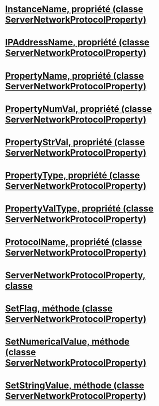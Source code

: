 # [InstanceName, propriété (classe ServerNetworkProtocolProperty)](instancename-property-servernetworkprotocolproperty-class.md)
# [IPAddressName, propriété (classe ServerNetworkProtocolProperty)](ipaddressname-property-servernetworkprotocolproperty-class.md)
# [PropertyName, propriété (classe ServerNetworkProtocolProperty)](propertyname-property-servernetworkprotocolproperty-class.md)
# [PropertyNumVal, propriété (classe ServerNetworkProtocolProperty)](propertynumval-property-servernetworkprotocolproperty-class.md)
# [PropertyStrVal, propriété (classe ServerNetworkProtocolProperty)](propertystrval-property-servernetworkprotocolproperty-class.md)
# [PropertyType, propriété (classe ServerNetworkProtocolProperty)](propertytype-property-servernetworkprotocolproperty-class.md)
# [PropertyValType, propriété (classe ServerNetworkProtocolProperty)](propertyvaltype-property-servernetworkprotocolproperty-class.md)
# [ProtocolName, propriété (classe ServerNetworkProtocolProperty)](protocolname-property-servernetworkprotocolproperty-class.md)
# [ServerNetworkProtocolProperty, classe](servernetworkprotocolproperty-class.md)
# [SetFlag, méthode (classe ServerNetworkProtocolProperty)](setflag-method-servernetworkprotocolproperty-class.md)
# [SetNumericalValue, méthode (classe ServerNetworkProtocolProperty)](setnumericalvalue-method-servernetworkprotocolproperty-class.md)
# [SetStringValue, méthode (classe ServerNetworkProtocolProperty)](setstringvalue-method-servernetworkprotocolproperty-class.md)
